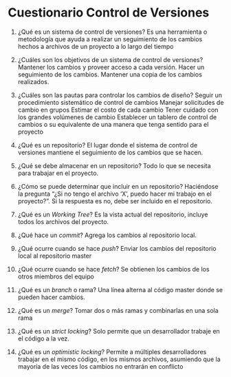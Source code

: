 # Cuestionario Control de Versiones

1. ¿Qué es un sistema de control de versiones?
    Es una herramienta o metodología que ayuda a realizar un seguimiento de los cambios hechos a archivos de un proyecto a lo largo del tiempo

2. ¿Cuáles son los objetivos de un sistema de control de versiones?
    Mantener los cambios y proveer acceso a cada versión.
    Hacer un seguimiento de los cambios.
    Mantener una copia de los cambios realizados.

3. ¿Cuáles son las pautas para controlar los cambios de diseño?
    Seguir un procedimiento sistemático de control de cambios
    Manejar solicitudes de cambio en grupos
    Estimar el costo de cada cambio
    Tener cuidado con los grandes volúmenes de cambio
    Establecer un tablero de control de cambios o su equivalente de una manera que tenga sentido para el proyecto

4. ¿Qué es un repositorio?
    El lugar donde el sistema de control de versiones mantiene el seguimiento de los cambios que se hacen.

5. ¿Qué se debe almacenar en un repositorio?
    Todo lo que se necesita para trabajar en el proyecto.

6. ¿Cómo se puede determinar que incluir en un repositorio?
    Haciéndose la pregunta “¿Si no tengo el archivo ‘X’, puedo hacer mi trabajo en el proyecto?”. Si la respuesta es no, debe ser incluido en el repositorio.

7. ¿Qué es un *Working Tree*?
    Es la vista actual del repositorio, incluye todos los archivos del proyecto.

8. ¿Qué hace un *commit*?
    Agrega los cambios al repositorio local.

9. ¿Qué ocurre cuando se hace *push*?
    Enviar los cambios del repositorio local al repositorio master

10. ¿Qué ocurre cuando se hace *fetch*?
    Se obtienen los cambios de los otros miembros del equipo

11. ¿Qué es un *branch* o rama?
    Una línea alterna al código master donde se pueden hacer cambios.

12. ¿Qué es un *merge*?
    Tomar dos o más ramas y combinarlas en una sola rama

13. ¿Qué es un *strict locking*?
    Solo permite que un desarrollador trabaje en el código a la vez.

14. ¿Qué es un *optimistic locking*?
    Permite a múltiples desarrolladores trabajar en el mismo código, en los mismos archivos, asumiendo que la mayoría de las veces los cambios no entrarán en conflicto
